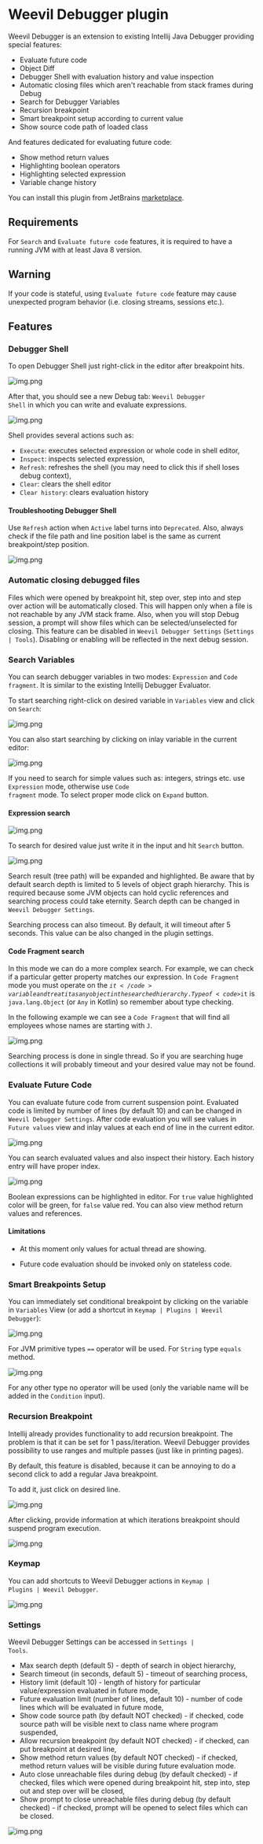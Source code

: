 # Weevil Debugger plugin

Weevil Debugger is an extension to existing Intellij Java Debugger providing special features:

<ul>
    <li>Evaluate future code</li>    
    <li>Object Diff</li>
    <li>Debugger Shell with evaluation history and value inspection</li>
    <li>Automatic closing files which aren't reachable from stack frames during Debug</li>
    <li>Search for Debugger Variables</li>
    <li>Recursion breakpoint</li>
    <li>Smart breakpoint setup according to current value</li>
    <li>Show source code path of loaded class</li>
</ul>

And features dedicated for evaluating future code:

<ul>
    <li>Show method return values</li>
    <li>Highlighting boolean operators</li>
    <li>Highlighting selected expression</li>
    <li>Variable change history</li>
</ul>

You can install this plugin from JetBrains <a href="https://plugins.jetbrains.com/plugin/17511-weevil-debugger">marketplace</a>.

## Requirements

For <code>Search</code> and <code>Evaluate future code</code> features, it is required to have a running JVM 
with at least Java 8 version.

## Warning

If your code is stateful, using <code>Evaluate future code</code> feature may cause unexpected program behavior (i.e. closing streams, sessions etc.).

## Features

### Debugger Shell

To open Debugger Shell just right-click in the editor after breakpoint hits.

![img.png](./doc/images/shell1.png)

After that, you should see a new Debug tab: <code>Weevil Debugger Shell</code> in which you can write and evaluate 
expressions.

![img.png](./doc/images/shell2.png)

Shell provides several actions such as:
 - <code>Execute</code>: executes selected expression or whole code in shell editor,
 - <code>Inspect</code>: inspects selected expression,
 - <code>Refresh</code>: refreshes the shell (you may need to click this if shell loses debug context),
 - <code>Clear</code>: clears the shell editor
 - <code>Clear history</code>: clears evaluation history

#### Troubleshooting Debugger Shell

Use <code>Refresh</code> action when <code>Active</code> label turns into <code>Deprecated</code>. 
Also, always check if the file path and line position label is the same as current breakpoint/step position.

![img.png](./doc/images/shell3.png)

### Automatic closing debugged files

Files which were opened by breakpoint hit, step over, step into and step over action will be automatically closed. 
This will happen only when a file is not reachable by any JVM stack frame. 
Also, when you will stop Debug session, a prompt will show files which can be selected/unselected for closing.
This feature can be disabled in <code>Weevil Debugger Settings</code> (<code>Settings | Tools</code>). 
Disabling or enabling will be reflected in the next debug session.

### Search Variables

You can search debugger variables in two modes: <code>Expression</code> and <code>Code fragment</code>. 
It is similar to the existing Intellij Debugger Evaluator. 

To start searching right-click on desired variable in <code>Variables</code> view and click on <code>Search</code>:

![img.png](./doc/images/search1.png)

You can also start searching by clicking on inlay variable in the current editor:

![img.png](./doc/images/search2.png)

If you need to search for simple values such as: integers, strings etc. use <code>Expression</code> mode,
otherwise use <code>Code fragment</code> mode.
To select proper mode click on <code>Expand</code> button.

#### Expression search

![img.png](./doc/images/search3.png)

To search for desired value just write it in the input and hit <code>Search</code> button.

![img.png](./doc/images/search4.png)

Search result (tree path) will be expanded and highlighted. 
Be aware that by default search depth is limited to 5 levels of object graph hierarchy. 
This is required because some JVM objects can hold cyclic references and searching process could take eternity.
Search depth can be changed in <code>Weevil Debugger Settings</code>. 

Searching process can also timeout. By default, it will timeout after 5 seconds. This value can be also changed in the plugin settings.

#### Code Fragment search

In this mode we can do a more complex search. For example, we can check if a particular getter property matches 
our expression.
In <code>Code Fragment</code> mode you must operate on the <code>$it</code> variable and treat it as any object 
in the searched hierarchy.
Type of <code>$it</code> is <code>java.lang.Object</code> (or `Any` in Kotlin) so remember about type checking.

In the following example we can see a <code>Code Fragment</code> that will find all employees whose names 
are starting with <code>J</code>.

![img.png](./doc/images/search5.png)

Searching process is done in single thread. So if you are searching huge collections it will probably timeout and your desired value may not be found.

### Evaluate Future Code

You can evaluate future code from current suspension point. 
Evaluated code is limited by number of lines (by default 10) and can be changed in <code>Weevil Debugger Settings</code>.
After code evaluation you will see values in <code>Future values</code> view 
and inlay values at each end of line in the current editor.

![img.png](./doc/images/future1.png)

You can search evaluated values and also inspect their history. Each history entry will have proper index.

![img.png](./doc/images/future2.png)

Boolean expressions can be highlighted in editor. For <code>true</code> value highlighted color will be green, 
for <code>false</code> value red. You can also view method return values and references.

#### Limitations

- At this moment only values for actual thread are showing.

- Future code evaluation should be invoked only on stateless code.

### Smart Breakpoints Setup

You can immediately set conditional breakpoint by clicking on the variable in <code>Variables</code> View
(or add a shortcut in <code>Keymap | Plugins | Weevil Debugger</code>):

![img.png](./doc/images/smartB1.png)

For JVM primitive types <code>==</code> operator will be used.
For <code>String</code> type <code>equals</code> method.

![img.png](./doc/images/smartB2.png)

For any other type no operator will be used (only the variable name will be added in the <code>Condition</code> input). 

### Recursion Breakpoint

Intellij already provides functionality to add recursion breakpoint. 
The problem is that it can be set for 1 pass/iteration. 
Weevil Debugger provides possibility to use ranges and multiple passes (just like in printing pages).

By default, this feature is disabled, because it can be annoying to do a second click to add a regular Java breakpoint.

To add it, just click on desired line.

![img.png](./doc/images/recursion1.png)

After clicking, provide information at which iterations breakpoint should suspend program execution.

![img.png](./doc/images/recursion2.png)

### Keymap

You can add shortcuts to Weevil Debugger actions in <code>Keymap | Plugins | Weevil Debugger</code>.

![img.png](./doc/images/actions1.png)

### Settings

Weevil Debugger Settings can be accessed in <code>Settings | Tools</code>.

- Max search depth (default 5) - depth of search in object hierarchy,
- Search timeout (in seconds, default 5) - timeout of searching process,
- History limit (default 10) - length of history for particular value/expression evaluated in future mode,
- Future evaluation limit (number of lines, default 10) - number of code lines which will be evaluated in future mode,
- Show code source path (by default NOT checked) - if checked, code source path will be visible next to class name 
  where program suspended,
- Allow recursion breakpoint (by default NOT checked) - if checked, can put breakpoint at desired line,
- Show method return values (by default NOT checked) - if checked, method return values will be visible during 
  future evaluation mode.
- Auto close unreachable files during debug (by default checked) - if checked, files which were opened during 
  breakpoint hit, step into, step out 
  and step over will be closed,
- Show prompt to close unreachable files during debug (by default checked) - if checked, prompt will be opened to select 
  files which can be closed.

![img.png](./doc/images/settings.png)

